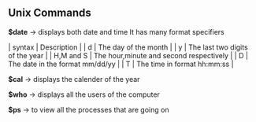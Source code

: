## Unix Commands

**$date** -> displays both date and time 
 It has many format specifiers

| syntax | Description |
| d | The day of the month |
| y | The last two digits of the year |
| H,M and S | The hour,minute and second respectively |
| D | The date in the format mm/dd/yy |
| T | The time in format hh:mm:ss |

 
**$cal** -> displays the calender of the year 

**$who** -> displays all the users of the computer

**$ps** -> to view all the processes that are going on 


